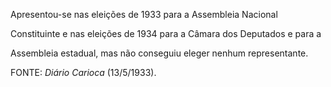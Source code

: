 

Apresentou-se nas eleições de 1933 para a Assembleia Nacional

Constituinte e nas eleições de 1934 para a Câmara dos Deputados e para a

Assembleia estadual, mas não conseguiu eleger nenhum representante.



FONTE: *Diário Carioca* (13/5/1933).

